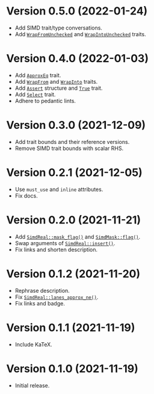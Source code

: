 # Version 0.5.0 (2022-01-24)

  * Add SIMD trait/type conversations.
  * Add [`WrapFromUnchecked`] and [`WrapIntoUnchecked`] traits.

# Version 0.4.0 (2022-01-03)

  * Add [`ApproxEq`] trait.
  * Add [`WrapFrom`] and [`WrapInto`] traits.
  * Add [`Assert`] structure and [`True`] trait.
  * Add [`Select`] trait.
  * Adhere to pedantic lints.

# Version 0.3.0 (2021-12-09)

  * Add trait bounds and their reference versions.
  * Remove SIMD trait bounds with scalar RHS.

# Version 0.2.1 (2021-12-05)

  * Use `must_use` and `inline` attributes.
  * Fix docs.

# Version 0.2.0 (2021-11-21)

  * Add [`SimdReal::mask_flag()`] and [`SimdMask::flag()`].
  * Swap arguments of [`SimdReal::insert()`].
  * Fix links and shorten description.

# Version 0.1.2 (2021-11-20)

  * Rephrase description.
  * Fix [`SimdReal::lanes_approx_ne()`].
  * Fix links and badge.

# Version 0.1.1 (2021-11-19)

  * Include KaTeX.

# Version 0.1.0 (2021-11-19)

  * Initial release.

[`ApproxEq`]:
https://docs.rs/lav/latest/lav/trait.ApproxEq.html
[`WrapFrom`]:
https://docs.rs/lav/latest/lav/trait.WrapFrom.html
[`WrapInto`]:
https://docs.rs/lav/latest/lav/trait.WrapInto.html
[`WrapFromUnchecked`]:
https://docs.rs/lav/latest/lav/trait.WrapFromUnchecked.html
[`WrapIntoUnchecked`]:
https://docs.rs/lav/latest/lav/trait.WrapIntoUnchecked.html
[`Assert`]:
https://docs.rs/lav/latest/lav/struct.Assert.html
[`True`]:
https://docs.rs/lav/latest/lav/trait.True.html
[`Select`]:
https://docs.rs/lav/latest/lav/trait.Select.html
[`SimdMask::flag()`]:
https://docs.rs/lav/latest/lav/trait.SimdMask.html#method.flag
[`SimdReal::mask_flag()`]:
https://docs.rs/lav/latest/lav/trait.SimdReal.html#method.mask_flag
[`SimdReal::lanes_approx_ne()`]:
https://docs.rs/lav/latest/lav/trait.SimdReal.html#method.lanes_approx_ne
[`SimdReal::insert()`]:
https://docs.rs/lav/latest/lav/trait.SimdReal.html#method.insert
